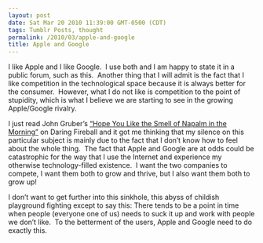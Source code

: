 ```yaml
---
layout: post
date: Sat Mar 20 2010 11:39:00 GMT-0500 (CDT)
tags: Tumblr Posts, thought
permalink: /2010/03/apple-and-google
title: Apple and Google
---
```


I like Apple and I like Google.  I use both and I am happy to state it in a public forum, such as this.  Another thing that I will admit is the fact that I like competition in the technological space because it is always better for the consumer.  However, what I do not like is competition to the point of stupidity, which is what I believe we are starting to see in the growing Apple/Google rivalry.

I just read John Gruber’s [“Hope You Like the Smell of Napalm in the Morning”](http://daringfireball.net/2010/03/napalm_in_the_morning "Daring Fireball") on Daring Fireball and it got me thinking that my silence on this particular subject is mainly due to the fact that I don’t know how to feel about the whole thing.  The fact that Apple and Google are at odds could be catastrophic for the way that I use the Internet and experience my otherwise technology-filled existence.  I want the two companies to compete, I want them both to grow and thrive, but I also want them both to grow up!  

I don’t want to get further into this sinkhole, this abyss of childish playground fighting except to say this: There tends to be a point in time when people (everyone one of us) needs to suck it up and work with people we don’t like.  To the betterment of the users, Apple and Google need to do exactly this.
